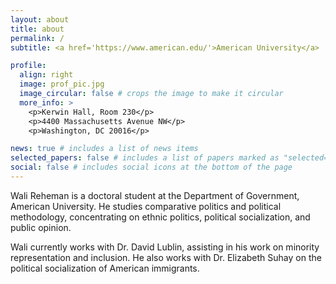 ```yaml
---
layout: about
title: about
permalink: /
subtitle: <a href='https://www.american.edu/'>American University</a>

profile:
  align: right
  image: prof_pic.jpg
  image_circular: false # crops the image to make it circular
  more_info: >
    <p>Kerwin Hall, Room 230</p>
    <p>4400 Massachusetts Avenue NW</p>
    <p>Washington, DC 20016</p>

news: true # includes a list of news items
selected_papers: false # includes a list of papers marked as "selected={true}"
social: false # includes social icons at the bottom of the page
---
```


Wali Reheman is a doctoral student at the Department of Government, American University. He studies comparative politics and political methodology, concentrating on ethnic politics, political socialization, and public opinion. 

Wali currently works with Dr. David Lublin, assisting in his work on minority representation and inclusion. He also works with Dr. Elizabeth Suhay on the political socialization of American immigrants.
